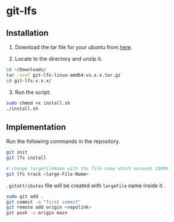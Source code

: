 # git-lfs

## Installation

1. Download the tar file for your ubuntu from [here](https://git-lfs.com/).

2. Locate to the directory and unzip it.

```bash
cd ~/Downloads/
tar -xzvf git-lfs-linux-amd64-vx.x.x.tar.gz
cd git-lfs-x.x.x/
```

3. Run the script:

```bash
sudo chmod +x install.sh
./install.sh
```

## Implementation

Run the following commands in the repository.

```bash
git init
git lfs install

# change largeFileName with the file name which exceeds 100Mb
git lfs track <large-File-Name>
```

`.gitattributes` file will be created with `largeFile` name inside it.

```bash
sudo git add .
git commit -m "first commit"
git remote add origin <repolink>
git push -u origin main
```

